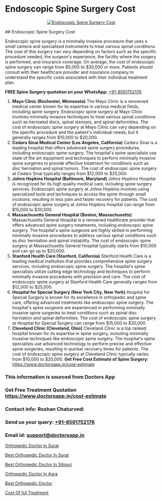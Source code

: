# Endoscopic Spine Surgery Cost

<p align="center">
  <a href="null">
    <img src="null" alt="Endoscopic Spine Surgery Cost">
  </a>
</p>
## Endoscopic Spine Surgery Cost

Endoscopic spine surgery is a minimally invasive procedure that uses a small camera and specialized instruments to treat various spinal conditions. The cost of this surgery can vary depending on factors such as the specific procedure needed, the surgeon's experience, the facility where the surgery is performed, and insurance coverage. On average, the cost of endoscopic spine surgery can range from $5,000 to $30,000 or more. Patients should consult with their healthcare provider and insurance company to understand the specific costs associated with their individual treatment plan.

**FREE Spine Surgery quotation on your WhatsApp:**  [+91-8591752176](https://api.whatsapp.com/send?phone=8591752176)

1) **Mayo Clinic (Rochester, Minnesota)**   The Mayo Clinic is a renowned medical center known for its expertise in various medical fields, including spine surgery. Endoscopic spine surgery at Mayo Clinic involves minimally invasive techniques to treat various spinal conditions such as herniated discs, spinal stenosis, and spinal deformities. The cost of endoscopic spine surgery at Mayo Clinic can vary depending on the specific procedure and the patient's individual needs, but it generally ranges from $10,000 to $20,000.
2) **Cedars Sinai Medical Center (Los Angeles, California)**   Cedars Sinai is a leading hospital that offers advanced spine surgery procedures, including endoscopic spine surgery. The hospital's spine specialists use state of the art equipment and techniques to perform minimally invasive spine surgeries to provide effective treatment for conditions such as disc herniation and spinal tumors. The cost of endoscopic spine surgery at Cedars Sinai typically ranges from $12,000 to $25,000.
3) **Johns Hopkins Hospital (Baltimore, Maryland)**   Johns Hopkins Hospital is recognized for its high quality medical care, including spine surgery services. Endoscopic spine surgery at Johns Hopkins involves using specialized tools and techniques to access the spine through small incisions, resulting in less pain and faster recovery for patients. The cost of endoscopic spine surgery at Johns Hopkins Hospital can range from $15,000 to $30,000.
4) **Massachusetts General Hospital (Boston, Massachusetts)**   Massachusetts General Hospital is a renowned healthcare provider that offers advanced spine surgery treatments, including endoscopic spine surgery. The hospital's spine surgeons are highly skilled in performing minimally invasive procedures to address various spinal conditions such as disc herniation and spinal instability. The cost of endoscopic spine surgery at Massachusetts General Hospital typically starts from $10,000 and can go up to $20,000.
5) **Stanford Health Care (Stanford, California)**   Stanford Health Care is a leading medical institution that provides comprehensive spine surgery services, including endoscopic spine surgery. The hospital's spine specialists utilize cutting edge technology and techniques to perform minimally invasive procedures with precision and care. The cost of endoscopic spine surgery at Stanford Health Care generally ranges from $12,000 to $25,000.
6) **Hospital for Special Surgery (New York City, New York)**   Hospital for Special Surgery is known for its excellence in orthopedic and spine care, offering advanced treatments like endoscopic spine surgery. The hospital's spine surgeons are experienced in performing minimally invasive spine surgeries to treat conditions such as spinal disc herniation and spinal deformities. The cost of endoscopic spine surgery at Hospital for Special Surgery can range from $15,000 to $30,000.
7) **Cleveland Clinic (Cleveland, Ohio)**   Cleveland Clinic is a top ranked hospital known for its expertise in spine surgery, including minimally invasive techniques like endoscopic spine surgery. The hospital's spine specialists use advanced technology to perform precise and effective spine surgeries, resulting in quicker recovery times for patients. The cost of endoscopic spine surgery at Cleveland Clinic typically varies from $10,000 to $20,000.
**Get Free Cost Estimate of Spine Surgery:** https://www.doctorsapp.in/cost-estimate

### This information is sourced from Doctors App 
### Get Free Treatment Quotation https://www.doctorsapp.in/cost-estimate
### Contact info: Roshan Chaturvedi 
### Send us your query: [+91-8591752176](https://api.whatsapp.com/send?phone=8591752176) 
### Email id: support@doctorsapp.in

[Orthopedic Doctor In Surat](https://www.linkedin.com/pulse/orthopedic-doctor-surat-doctorsapp-dhaka-4j3he?trackingId=aqxtSZjksjE0SuC53qoolg%3D%3D&lipi=urn%3Ali%3Apage%3Ad_flagship3_company_admin%3Bo%2BosOGJBSO63YocmsfjAZA%3D%3D)

[Best Orthopedic Doctor In Surat](https://www.linkedin.com/pulse/best-orthopedic-doctor-surat-doctorsapp-chittagong-hciye?trackingId=jKmMNezZltfIiPHfoGD1Qw%3D%3D&lipi=urn%3Ali%3Apage%3Ad_flagship3_company_admin%3BUjs5mcUZR9ewYOKOFkpg2w%3D%3D)

[Best Orthopedic Doctor In Siliguri](https://medium.com/@vimalrana22/best-orthopedic-doctor-in-siliguri-7782c32ba57e)

[Orthopedic Doctor In Agra](https://medium.com/@vimalrana22/orthopedic-doctor-in-agra-c79d745e6800)

[Best Orthopedic Doctor](https://doctors-apps.github.io/doctorsapp/best-orthopedic-doctor)

[Cost Of IUI Treatment](https://doctors-apps.github.io/doctorsapp/cost-of-iui-treatment)

